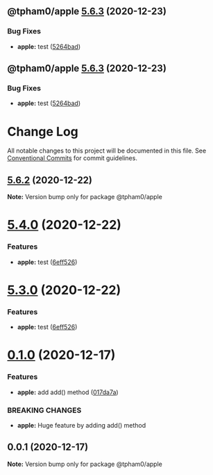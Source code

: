 ## @tpham0/apple [5.6.3](https://github.com/zlatanpham/monorepo-semantic-release-demo/compare/@tpham0/apple@5.6.2...@tpham0/apple@5.6.3) (2020-12-23)


### Bug Fixes

* **apple:** test ([5264bad](https://github.com/zlatanpham/monorepo-semantic-release-demo/commit/5264badb8f8c67a73e6439f8af7c283d2dd5764d))

## @tpham0/apple [5.6.3](https://github.com/zlatanpham/monorepo-semantic-release-demo/compare/@tpham0/apple@5.6.2...@tpham0/apple@5.6.3) (2020-12-23)


### Bug Fixes

* **apple:** test ([5264bad](https://github.com/zlatanpham/monorepo-semantic-release-demo/commit/5264badb8f8c67a73e6439f8af7c283d2dd5764d))

# Change Log

All notable changes to this project will be documented in this file.
See [Conventional Commits](https://conventionalcommits.org) for commit guidelines.

## [5.6.2](https://github.com/zlatanpham/monorepo-semantic-release-demo/compare/@tpham0/apple@5.6.1...@tpham0/apple@5.6.2) (2020-12-22)

**Note:** Version bump only for package @tpham0/apple

# [5.4.0](https://github.com/zlatanpham/monorepo-semantic-release-demo/compare/@tpham0/apple@5.1.0...@tpham0/apple@5.4.0) (2020-12-22)

### Features

- **apple:** test ([6eff526](https://github.com/zlatanpham/monorepo-semantic-release-demo/commit/6eff5260f38767e1b96c56248f06474bfe210807))

# [5.3.0](https://github.com/zlatanpham/monorepo-semantic-release-demo/compare/@tpham0/apple@5.1.0...@tpham0/apple@5.3.0) (2020-12-22)

### Features

- **apple:** test ([6eff526](https://github.com/zlatanpham/monorepo-semantic-release-demo/commit/6eff5260f38767e1b96c56248f06474bfe210807))

# [0.1.0](https://github.com/zlatanpham/monorepo-semantic-release-demo/compare/@tpham0/apple@0.0.1...@tpham0/apple@0.1.0) (2020-12-17)

### Features

- **apple:** add add() method ([017da7a](https://github.com/zlatanpham/monorepo-semantic-release-demo/commit/017da7a5cc92ab2bc11164f4f456eaa7d064417d))

### BREAKING CHANGES

- **apple:** Huge feature by adding add() method

## 0.0.1 (2020-12-17)

**Note:** Version bump only for package @tpham0/apple
